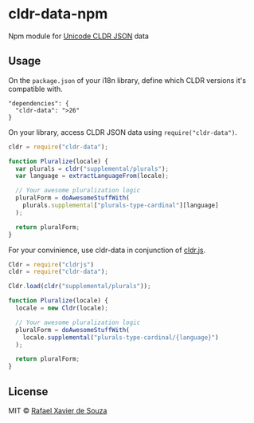 # cldr-data-npm

Npm module for [Unicode CLDR JSON][] data

[Unicode CLDR JSON]: http://cldr.unicode.org/index/cldr-spec/json

## Usage

On the `package.json` of your i18n library, define which CLDR versions it's
compatible with.

    "dependencies": {
      "cldr-data": ">26"
    }

On your library, access CLDR JSON data using `require("cldr-data")`.

```javascript
cldr = require("cldr-data");

function Pluralize(locale) {
  var plurals = cldr("supplemental/plurals");
  var language = extractLanguageFrom(locale);

  // Your awesome pluralization logic
  pluralForm = doAwesomeStuffWith(
    plurals.supplemental["plurals-type-cardinal"][language]
  );

  return pluralForm;
}
```

For your convinience, use cldr-data in conjunction of [cldr.js][].

[cldr.js]: https://github.com/rxaviers/cldrjs

```javascript
Cldr = require("cldrjs")
cldr = require("cldr-data");

Cldr.load(cldr("supplemental/plurals"));

function Pluralize(locale) {
  locale = new Cldr(locale);

  // Your awesome pluralization logic
  pluralForm = doAwesomeStuffWith(
    locale.supplemental("plurals-type-cardinal/{language}")
  );

  return pluralForm;
}
```

## License

MIT © [Rafael Xavier de Souza](http://rafael.xavier.blog.br)
